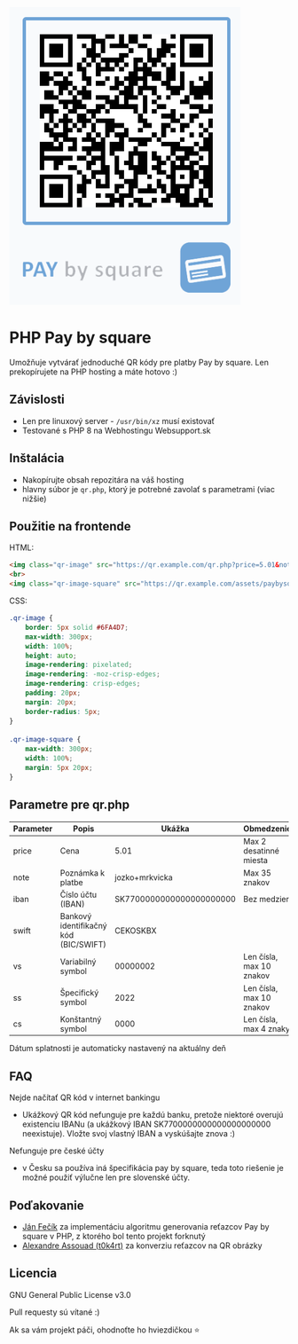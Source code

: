 ![](assets/example.png)

# PHP Pay by square
Umožňuje vytvárať jednoduché QR kódy pre platby Pay by square. Len prekopírujete na PHP hosting a máte hotovo :)

## Závislosti
- Len pre linuxový server - `/usr/bin/xz` musí existovať
- Testované s PHP 8 na Webhostingu Websupport.sk

## Inštalácia
- Nakopírujte obsah repozitára na váš hosting
- hlavny súbor je `qr.php`, ktorý je potrebné zavolať s parametrami (viac nižšie)

## Použitie na frontende
HTML:
```html
<img class="qr-image" src="https://qr.example.com/qr.php?price=5.01&note=jozko+mrkvicka&iban=SK7700000000000000000000&swift=CEKOSKBX&vs=00000002&ss=2022&cs=0000" alt="">
<br>
<img class="qr-image-square" src="https://qr.example.com/assets/paybysquare.png" alt="">
```

CSS:
```css
.qr-image {
    border: 5px solid #6FA4D7;
    max-width: 300px;
    width: 100%;
    height: auto;
    image-rendering: pixelated;
    image-rendering: -moz-crisp-edges;
    image-rendering: crisp-edges;
    padding: 20px;
    margin: 20px;
    border-radius: 5px;
}

.qr-image-square {
    max-width: 300px;
    width: 100%;
    margin: 5px 20px;
}
```

## Parametre pre qr.php
| **Parameter** | **Popis**                             | **Ukážka**               | **Obmedzenie**           |
|---------------|---------------------------------------|--------------------------|--------------------------|
| price         | Cena                                  | 5.01                     | Max 2 desatinné miesta   |
| note          | Poznámka k platbe                     | jozko+mrkvicka           | Max 35 znakov            |
| iban          | Číslo účtu (IBAN)                     | SK7700000000000000000000 | Bez medzier              |
| swift         | Bankový identifikačný kód (BIC/SWIFT) | CEKOSKBX                 |                          |
| vs            | Variabilný symbol                     | 00000002                 | Len čísla, max 10 znakov |
| ss            | Špecifický symbol                     | 2022                     | Len čísla, max 10 znakov |
| cs            | Konštantný symbol                     | 0000                     | Len čísla, max 4 znaky   |

Dátum splatnosti je automaticky nastavený na aktuálny deň

## FAQ
Nejde načítať QR kód v internet bankingu
- Ukážkový QR kód nefunguje pre každú banku, pretože niektoré overujú existenciu IBANu (a ukážkový IBAN SK7700000000000000000000 neexistuje). Vložte svoj vlastný IBAN a vyskúšajte znova :)

Nefunguje pre české účty
- v Česku sa používa iná špecifikácia pay by square, teda toto riešenie je možné použiť výlučne len pre slovenské účty.

## Poďakovanie
- [Ján Fečík](https://jan.fecik.sk/blog/qr-generator-platieb-pay-by-square-v-php/) za implementáciu algoritmu generovania reťazcov Pay by square v PHP, z ktorého bol tento projekt forknutý
- [Alexandre Assouad (t0k4rt)](https://github.com/t0k4rt/phpqrcode) za konverziu reťazcov na QR obrázky


## Licencia
GNU General Public License v3.0

Pull requesty sú vítané :)

Ak sa vám projekt páči, ohodnoťte ho hviezdičkou ⭐️
